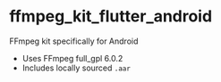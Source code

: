 # ffmpeg_kit_flutter_android

FFmpeg kit specifically for Android

* Uses FFmpeg full_gpl 6.0.2
* Includes locally sourced `.aar`